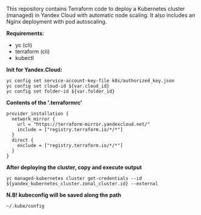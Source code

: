 This repository contains Terraform code to deploy a Kubernetes cluster (managed) in Yandex Cloud with automatic node scaling. It also includes an Nginx deployment with pod autoscaling.

**Requirements:**
- yc (cli)
- terraform (cli)
- kubectl


**Init for Yandex.Cloud:**
```
yc config set service-account-key-file k8s/authorized_key.json
yc config set cloud-id ${var.cloud_id}
yc config set folder-id ${var.folder_id}
```

**Contents of the '.terraformrc'**
```
provider_installation {
  network_mirror {
    url = "https://terraform-mirror.yandexcloud.net/"
    include = ["registry.terraform.io/*/*"]
  }
  direct {
    exclude = ["registry.terraform.io/*/*"]
  }
}
```
**After deploying the cluster, copy and execute output**
```
yc managed-kubernetes cluster get-credentials --id ${yandex_kubernetes_cluster.zonal_cluster.id} --external
```

**N.B! kubeconfig will be saved along the path**
```
~/.kube/config
```
